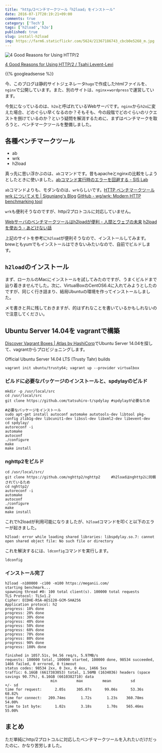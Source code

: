 ```yaml
---
title: "http/2ベンチマークツール「h2load」をインストール"
date: 2016-07-17T20:19:21+09:00
comments: true
category: ['Tech']
tags: ['h2load','h2o']
published: true
slug: install-h2load
img: https://farm6.staticflickr.com/5624/21367186743_cbcb0e5268_m.jpg
---
```


![4 Good Reasons for Using HTTP/2](https://farm6.staticflickr.com/5624/21367186743_cbcb0e5268_z.jpg?zz=1 "4 Good Reasons for Using HTTP/2")

[4 Good Reasons for Using HTTP/2 / Tsahi Levent-Levi](https://www.flickr.com/photos/86979666@N00/21367186743/ "4 Good Reasons for Using HTTP/2 / Tsahi Levent-Levi")

<!--more-->
{{% googleadsense %}}

今、このブログは静的サイトジェネレータ`hugo`で作成したhtmlファイルを、`nginx`で公開しています。また、別のサイトは、`nginx`+`wordpress`で運営しています。

今気になっているのは、`h2o`と呼ばれているWebサーバです。`nginx`から`h2o`に変えた場合、どのぐらい早くなるのか？そもそも、今の段階でどのぐらいのリクエストを捌けているのか？という疑問を解消するために、まずはベンチマークを取ろうと、ベンチマークツールを整備しました。


## 各種ベンチマークツール

- ab
- wrk
- h2load

真っ先に思い浮かぶのは、`ab`コマンドです。昔もapacheとnginxの比較をしようとしたときに使いました。[abコマンド実行時のエラーを回避する \- SIS Lab](https://meganii.com/blog/2013/05/27/benchmark-apache/)

`ab`コマンドよりも、モダンなのは、`wrk`らしいです。[HTTP ベンチマークツール wrk についてメモ \| Siguniang's Blog](https://siguniang.wordpress.com/2015/06/21/notes-on-wrk-http-benchmarking-tool/)
[GitHub \- wg/wrk: Modern HTTP benchmarking tool](https://github.com/wg/wrk)


`wrk`も便利そうなのですが、http/2プロトコルに対応していません。

[Webサーバのベンチマークツールはh2loadが便利 \- 人間とウェブの未来](http://hb.matsumoto-r.jp/entry/2016/01/14/114048)
[h2load を使おう \- あどけない話](http://d.hatena.ne.jp/kazu-yamamoto/20151225/1451287148)

上記のサイトを参考に`h2load`が便利そうなので、インストールしてみます。brewともyumでもインストールはできないみたいなので、自前でビルドします。


## `h2load`のインストール

まず、ローカルのMacにインストールを試してみたのですが、うまくビルドまで辿り着きませんでした。次に、VirtualBoxのCentOS6.4に入れてみようとしたのですが、同じく行き詰まり、結局Ubuntuの環境を作ってインストールしました。

メモ書きと共に残しておきますが、的はずれなことを書いているかもしれないので注意してください。


## Ubuntu Server 14.04を vagrantで構築

[Discover Vagrant Boxes \| Atlas by HashiCorp](https://atlas.hashicorp.com/boxes/search)でUbuntu Server 14.04を探して、vagrantからプロビジョニングします。

Official Ubuntu Server 14.04 LTS (Trusty Tahr) builds

```
vagrant init ubuntu/trusty64; vagrant up --provider virtualbox
```

### ビルドに必要なパッケージのインストールと、spdylayのビルド
```
mkdir -p /usr/local/src
cd /usr/local/src
git clone https://github.com/tatsuhiro-t/spdylay #spdylayが必要なため

#必要なパッケージをインストール
sudo apt-get install autoconf automake autotools-dev libtool pkg-config zlib1g-dev libcunit1-dev libssl-dev libxml2-dev libevent-dev
cd spdylay/
autoreconf -i
automake
autoconf
./configure
make
make install
```

### nghttp2をビルド
```
cd /usr/local/src/
git clone https://github.com/nghttp2/nghttp2     #h2loadはnghttp2に同梱されているため
cd nghttp2/
autoreconf -i
automake
autoconf
./configure
make
make install
```

これでh2loadが利用可能になりましたが、`h2load`コマンドを叩くと以下のエラーが起きました。

```
h2load: error while loading shared libraries: libspdylay.so.7: cannot open shared object file: No such file or directory
```

これを解決するには、`ldconfig`コマンドを実行します。
```
ldconfig
```

### インストール完了

```
h2load -n100000 -c100 -m100 https://meganii.com/
starting benchmark...
spawning thread #0: 100 total client(s). 100000 total requests
TLS Protocol: TLSv1.2
Cipher: ECDHE-RSA-AES128-GCM-SHA256
Application protocol: h2
progress: 10% done
progress: 20% done
progress: 30% done
progress: 40% done
progress: 50% done
progress: 60% done
progress: 70% done
progress: 80% done
progress: 90% done
progress: 100% done

finished in 1057.51s, 94.56 req/s, 5.97MB/s
requests: 100000 total, 100000 started, 100000 done, 98534 succeeded, 1466 failed, 0 errored, 0 timeout
status codes: 98534 2xx, 0 3xx, 0 4xx, 1466 5xx
traffic: 6.16GB (6617383053) total, 1.56MB (1634036) headers (space savings 90.77%), 6.16GB (6610382710) data
                     min         max         mean         sd        +/- sd
time for request:      2.05s     305.07s      99.06s      53.36s    68.82%
time for connect:   209.74ms       1.72s       1.23s    360.78ms    54.00%
time to 1st byte:      1.02s       3.18s       1.70s    565.46ms    55.00%
```


## まとめ

ただ単純にhttp/2プロトコルに対応したベンチマークツールを入れたいだけだったのに、かなり苦労しました。
